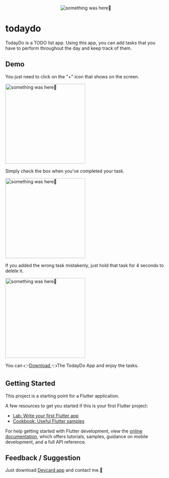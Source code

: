 
<p align="center">
    <img src="https://user-images.githubusercontent.com/115228605/204465667-d741fb6c-0be6-41b1-86ba-f09271330420.png" alt="something was here🤔">
</p>

# todaydo

TodayDo is a TODO list app. Using this app, you can add tasks that you have to perform throughout the day and keep track of them.

## Demo

You just need to click on the "+" icon that shows on the screen.

<p> 
    <img width="250" src="https://user-images.githubusercontent.com/115228605/204466508-b4999a9c-2411-48c8-86c0-6aa7f5eaea34.gif" alt="something was here🤔">
</p>

Simply check the box when you've completed your task.

<p> 
    <img width="250" src="https://user-images.githubusercontent.com/115228605/204467171-358a7072-7d1d-4220-9e89-0dfcb0ba592d.gif" alt="something was here🤔">
</p>

If you added the wrong task mistakenly, just hold that task for 4 seconds to delete it.

<p> 
    <img width="250" src="https://user-images.githubusercontent.com/115228605/204467494-142e6772-bd54-4408-b94a-15bbdb1b1a74.gif" alt="something was here🤔">
</p>

You can 
👉[Download ](https://github.com/Priyank-Bhagat/todaydo/raw/master/test/build/todayDo.apk)👈The TodayDo App  and enjoy the tasks.

## Getting Started

This project is a starting point for a Flutter application.

A few resources to get you started if this is your first Flutter project:

- [Lab: Write your first Flutter app](https://docs.flutter.dev/get-started/codelab)
- [Cookbook: Useful Flutter samples](https://docs.flutter.dev/cookbook)

For help getting started with Flutter development, view the
[online documentation](https://docs.flutter.dev/), which offers tutorials,
samples, guidance on mobile development, and a full API reference.


## Feedback / Suggestion
Just download [Devcard app](https://github.com/Priyank-Bhagat/dev_card) and contact me.🤗
